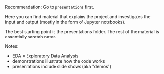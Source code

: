 Recommendation: Go to `presentations` first.

Here you can find material that explains the project and investigates the input and output (mostly in the form of Jupyter notebooks).

The best starting point is the presentations folder.  The rest of the material is essentially scratch notes.

Notes:
* EDA = Exploratory Data Analysis
* demonstrations illustrate how the code works
* presentations include slide shows (aka "demos")

